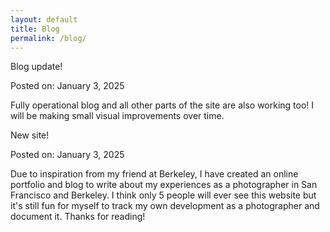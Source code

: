 ```yaml
---
layout: default
title: Blog
permalink: /blog/
---
```


<div class="blog-post-container">
  <article class="blog-post">
    <p class="post-title">Blog update!</p>
    <p class="post-date">Posted on: January 3, 2025</p>
    <div class="post-body">
      <p>Fully operational blog and all other parts of the site are also working too! I will be making small visual improvements over time.</p>
    </div>
  </article>
</div>

<div class="blog-post-container">
  <article class="blog-post">
    <p class="post-title">New site!</p>
    <p class="post-date">Posted on: January 3, 2025</p>
    <div class="post-body">
      <p>Due to inspiration from my friend at Berkeley, I have created an online portfolio and blog to write about my experiences as a photographer in San Francisco and Berkeley. I think only 5 people will ever see this website but it's still fun for myself to track my own development as a photographer and document it. Thanks for reading!</p>
    </div>
  </article>
</div>
